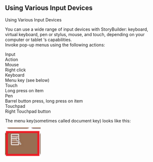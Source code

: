 ## Using Various Input Devices ##
Using Various Input Devices <br/>

You can use a wide range of input devices with StoryBuilder:  keyboard, virtual keyboard, pen or stylus, mouse, and touch, depending on your computer or tablet ‘s capabilities. <br/>
Invoke pop-up menus using the following actions: <br/>

Input <br/>
Action <br/>
Mouse <br/>
Right click <br/>
Keyboard <br/>
Menu key (see below) <br/>
Touch <br/>
Long press on item <br/>
Pen <br/>
Barrel button press, long press on item <br/>
Touchpad <br/>
Right Touchpad button <br/>

The menu key(sometimes called document key) looks like this:  <br/>

![](Keyboard-Right-Mouse-Key.png)
